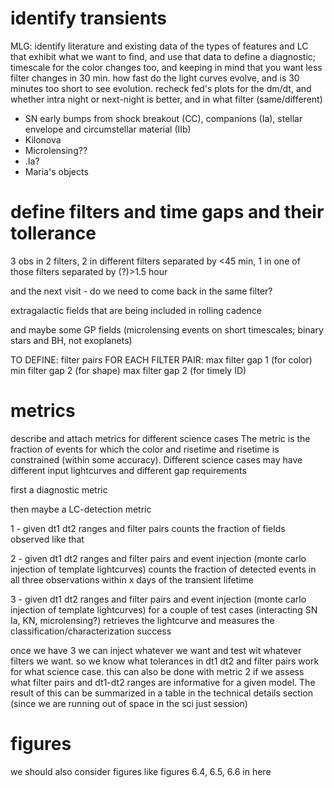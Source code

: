 # identify transients

MLG: identify literature and existing data of the types of features and LC that exhibit what we want to find, and use that data to define a diagnostic; timescale for the color changes too, and keeping in mind that you want less filter changes in 30 min. how fast do the light curves evolve, and is 30 minutes too short to see evolution. recheck fed's plots for the dm/dt, and whether intra night or next-night is better, and in what filter (same/different)

 - SN early bumps from shock breakout (CC), companions (Ia), stellar envelope and circumstellar material (IIb)
 - Kilonova
 - Microlensing?? 
 - .Ia?
 - Maria's objects


# define filters and time gaps and their tollerance

3 obs in 2 filters, 2 in different filters separated by <45 min, 1 in one of those filters separated by (?)>1.5 hour

and the next visit - do we need to come back in the same filter? 

extragalactic fields that are being included in rolling cadence

and maybe some GP fields (microlensing events on short timescales; binary stars and BH, not exoplanets)

TO DEFINE: 
filter pairs
FOR EACH FILTER PAIR:
    max filter gap 1 (for color) 
    min filter gap 2 (for shape) 
    max filter gap 2 (for timely ID) 
# metrics

describe and attach metrics for different science cases
The metric is the fraction of events for which the color and risetime and risetime is constrained (within some accuracy). 
Different science cases may have different input lightcurves and different gap requirements

first a diagnostic metric

then maybe a LC-detection metric



1 - given dt1 dt2 ranges and filter pairs counts the fraction of fields observed like that 

2 - given dt1 dt2 ranges and filter pairs  and event injection (monte carlo injection of template lightcurves) counts the fraction of detected events in all three observations within x days of the transient lifetime 

3  -  given dt1 dt2 ranges and filter pairs  and event injection (monte carlo injection of template lightcurves) for a couple of test cases (interacting SN Ia, KN, microlensing?) retrieves the lightcurve and measures the classification/characterization success

once we have 3 we can inject whatever we want and test wit whatever filters we want. so we know what tolerances in dt1 dt2 and filter pairs work for what science case. this can also be done with metric 2 if we assess what filter pairs and dt1-dt2 ranges are informative for a given model. The result of this can be summarized in a table in the technical details section (since we are running out of space in the sci just session)

# figures
we should also consider figures like figures 6.4, 6.5, 6.6 in here